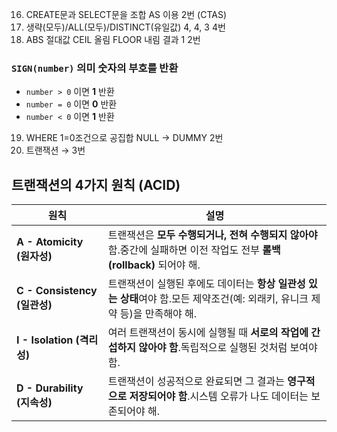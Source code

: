16. CREATE문과 SELECT문을 조합 AS 이용 2번 (CTAS)
17. 생략(모두)/ALL(모두)/DISTINCT(유일값) 4, 4, 3 4번
18. ABS 절대값 CEIL 올림 FLOOR 내림 결과 1 2번

### `SIGN(number)` 의미 숫자의 부호를 반환

- `number > 0` 이면 **1** 반환
- `number = 0` 이면 **0** 반환
- `number < 0` 이면 **1** 반환
19. WHERE 1=0조건으로 공집합 NULL → DUMMY 2번
20. 트랜잭션 → 3번

## 트랜잭션의 4가지 원칙 (ACID)

| 원칙 | 설명 |
| --- | --- |
| **A - Atomicity (원자성)** | 트랜잭션은 **모두 수행되거나, 전혀 수행되지 않아야** 함.중간에 실패하면 이전 작업도 전부 **롤백(rollback)** 되어야 해. |
| **C - Consistency (일관성)** | 트랜잭션이 실행된 후에도 데이터는 **항상 일관성 있는 상태**여야 함.모든 제약조건(예: 외래키, 유니크 제약 등)을 만족해야 해. |
| **I - Isolation (격리성)** | 여러 트랜잭션이 동시에 실행될 때 **서로의 작업에 간섭하지 않아야 함**.독립적으로 실행된 것처럼 보여야 함. |
| **D - Durability (지속성)** | 트랜잭션이 성공적으로 완료되면 그 결과는 **영구적으로 저장되어야 함**.시스템 오류가 나도 데이터는 보존되어야 해. |